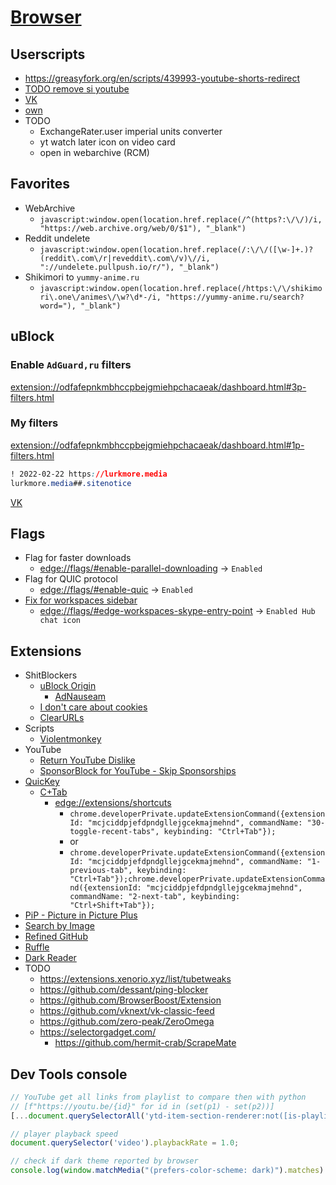 # [Browser](../README.md)

## Userscripts

- <https://greasyfork.org/en/scripts/439993-youtube-shorts-redirect>
- [TODO remove si youtube](https://github.com/Xenorio/YTShareAntiTrack)
- [VK](http://greasyfork.org/scripts/518509)
- [own](./userscripts)
- TODO
  - ExchangeRater.user imperial units converter
  - yt watch later icon on video card
  - open in webarchive (RCM)

## Favorites

- WebArchive
  - `javascript:window.open(location.href.replace(/^(https?:\/\/)/i, "https://web.archive.org/web/0/$1"), "_blank")`
- Reddit undelete
  - `javascript:window.open(location.href.replace(/:\/\/([\w-]+.)?(reddit\.com\/r|reveddit\.com\/v)\//i, "://undelete.pullpush.io/r/"), "_blank")`
- Shikimori to `yummy-anime.ru`
  - `javascript:window.open(location.href.replace(/https:\/\/shikimori\.one\/animes\/\w?\d*-/i, "https://yummy-anime.ru/search?word="), "_blank")`

## uBlock

### Enable `AdGuard,ru` filters

<extension://odfafepnkmbhccpbejgmiehpchacaeak/dashboard.html#3p-filters.html>

### My filters

<extension://odfafepnkmbhccpbejgmiehpchacaeak/dashboard.html#1p-filters.html>

```css
! 2022-02-22 https://lurkmore.media
lurkmore.media##.sitenotice
```

[VK](https://github.com/vtosters/adblock)

## Flags

- Flag for faster downloads
  - <edge://flags/#enable-parallel-downloading> -> `Enabled`
- Flag for QUIC protocol
  - <edge://flags/#enable-quic> -> `Enabled`
- [Fix for workspaces sidebar](https://answers.microsoft.com/en-us/microsoftedge/forum/all/how-to-remove-the-edge-sidebar-from-edge-workspace/bde1ede5-12a3-4f99-ac16-50b0f9878054?page=5)
  - <edge://flags/#edge-workspaces-skype-entry-point> -> `Enabled Hub chat icon`

## Extensions

- ShitBlockers
  - [uBlock Origin](https://ublockorigin.com)
    - [AdNauseam](https://adnauseam.io)
  - [I don't care about cookies](https://www.i-dont-care-about-cookies.eu)
  - [ClearURLs](https://docs.clearurls.xyz/)
- Scripts
  - [Violentmonkey](https://violentmonkey.github.io/)
- YouTube
  - [Return YouTube Dislike](https://www.returnyoutubedislike.com/)
  - [SponsorBlock for YouTube - Skip Sponsorships](https://sponsor.ajay.app)
- [QuicKey](https://fwextensions.github.io/QuicKey/)
  - [C+Tab](https://fwextensions.github.io/QuicKey/ctrl-tab/)
    - <edge://extensions/shortcuts>
      - `chrome.developerPrivate.updateExtensionCommand({extensionId: "mcjciddpjefdpndgllejgcekmajmehnd", commandName: "30-toggle-recent-tabs", keybinding: "Ctrl+Tab"});`
      - or
      - `chrome.developerPrivate.updateExtensionCommand({extensionId: "mcjciddpjefdpndgllejgcekmajmehnd", commandName: "1-previous-tab", keybinding: "Ctrl+Tab"});chrome.developerPrivate.updateExtensionCommand({extensionId: "mcjciddpjefdpndgllejgcekmajmehnd", commandName: "2-next-tab", keybinding: "Ctrl+Shift+Tab"});`
- [PiP - Picture in Picture Plus](https://www.oinkandstuff.com/project/pip-picture-in-picture-plus/)
- [Search by Image](https://github.com/dessant/search-by-image)
- [Refined GitHub](https://github.com/refined-github/refined-github)
- [Ruffle](https://ruffle.rs/)
- [Dark Reader](https://darkreader.org/)
- TODO
  - <https://extensions.xenorio.xyz/list/tubetweaks>
  - <https://github.com/dessant/ping-blocker>
  - <https://github.com/BrowserBoost/Extension>
  - <https://github.com/vknext/vk-classic-feed>
  - <https://github.com/zero-peak/ZeroOmega>
  - <https://selectorgadget.com/>
    - <https://github.com/hermit-crab/ScrapeMate>

## Dev Tools console

```js
// YouTube get all links from playlist to compare then with python
// [f"https://youtu.be/{id}" for id in (set(p1) - set(p2))]
[...document.querySelectorAll('ytd-item-section-renderer:not([is-playlist-video-container]) ytd-thumbnail > a')].map(el => el.href.slice(32,43))

// player playback speed
document.querySelector('video').playbackRate = 1.0;

// check if dark theme reported by browser
console.log(window.matchMedia("(prefers-color-scheme: dark)").matches)
```
